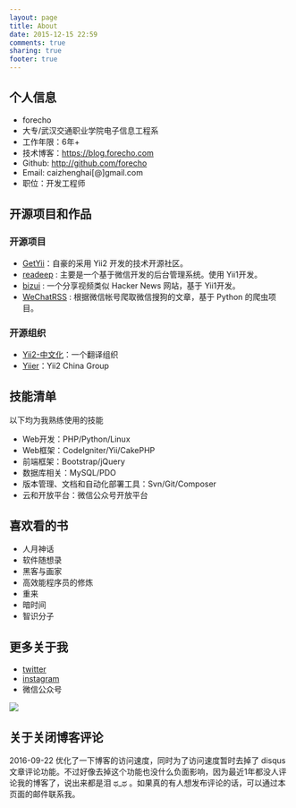 ```yaml
---
layout: page
title: About
date: 2015-12-15 22:59
comments: true
sharing: true
footer: true
---
```


## 个人信息

 - forecho
 - 大专/武汉交通职业学院电子信息工程系
 - 工作年限：6年+
 - 技术博客：<https://blog.forecho.com>
 - Github: <http://github.com/forecho>
 - Email: caizhenghai[@]gmail.com
 - 职位：开发工程师

## 开源项目和作品

### 开源项目

 - [GetYii](https://github.com/iiYii/getyii)：自豪的采用 Yii2 开发的技术开源社区。
 - [readeep](https://github.com/forecho/readeep) : 主要是一个基于微信开发的后台管理系统。使用 Yii1开发。
 - [bizui](http://github.com/forecho/bizui) : 一个分享视频类似 Hacker News 网站，基于 Yii1开发。
 - [WeChatRSS](https://github.com/forecho/WeChatRSS) : 根据微信帐号爬取微信搜狗的文章，基于 Python 的爬虫项目。


### 开源组织

- [Yii2-中文化](https://github.com/yii2-chinesization)：一个翻译组织
- [Yiier](https://github.com/yiier)：Yii2 China Group

## 技能清单

以下均为我熟练使用的技能

- Web开发：PHP/Python/Linux
- Web框架：CodeIgniter/Yii/CakePHP
- 前端框架：Bootstrap/jQuery
- 数据库相关：MySQL/PDO
- 版本管理、文档和自动化部署工具：Svn/Git/Composer
- 云和开放平台：微信公众号开放平台

## 喜欢看的书

- 人月神话
- 软件随想录
- 黑客与画家
- 高效能程序员的修炼
- 重来
- 暗时间
- 智识分子

## 更多关于我

- [twitter](https://twitter.com/caizhenghai)
- [instagram](https://www.instagram.com/forecho/)
- 微信公众号

![](https://blog-1251237404.cos.ap-guangzhou.myqcloud.com/20190424163739.png)

## 关于关闭博客评论

2016-09-22 优化了一下博客的访问速度，同时为了访问速度暂时去掉了 disqus 文章评论功能。不过好像去掉这个功能也没什么负面影响，因为最近1年都没人评论我的博客了，说出来都是泪 ಥ_ಥ 。如果真的有人想发布评论的话，可以通过本页面的邮件联系我。
